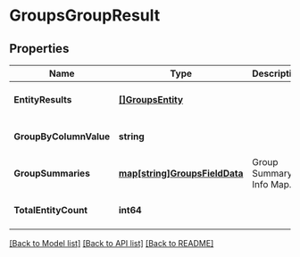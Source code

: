 # GroupsGroupResult

## Properties
Name | Type | Description | Notes
------------ | ------------- | ------------- | -------------
**EntityResults** | [**[]GroupsEntity**](groups_entity.md) |  | [optional] [default to null]
**GroupByColumnValue** | **string** |  | [optional] [default to null]
**GroupSummaries** | [**map[string]GroupsFieldData**](groups_field_data.md) | Group Summary Info Map. | [optional] [default to null]
**TotalEntityCount** | **int64** |  | [optional] [default to null]

[[Back to Model list]](../README.md#documentation-for-models) [[Back to API list]](../README.md#documentation-for-api-endpoints) [[Back to README]](../README.md)


